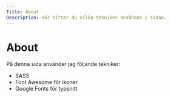 ```yaml
---
Title: About
Description: Här hittar du vilka tekniker användas i sidan.
---
```


About
==========================

På denna sida använder jag följande tekniker:
- SASS
- Font Awesome för ikoner
- Google Fonts för typsnitt
